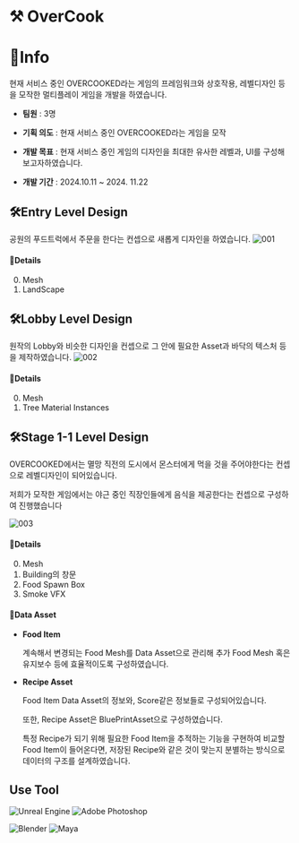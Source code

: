 # ⚒ OverCook 

# 📢Info
현재 서비스 중인 OVERCOOKED라는 게임의 프레임워크와 상호작용, 레벨디자인 등을 모작한 멀티플레이 게임을 개발을 하였습니다.

+ __팀원__ : 3명

+ __기획 의도__ : 현재 서비스 중인 OVERCOOKED라는 게임을 모작

+ __개발 목표__ : 현재 서비스 중인 게임의 디자인을 최대한 유사한 레벨과, UI를 구성해보고자하였습니다.

+ __개발 기간__ : 2024.10.11 ~ 2024. 11.22 


## 🛠Entry Level Design
공원의 푸드트럭에서 주문을 한다는 컨셉으로 새롭게 디자인을 하였습니다.
![001](https://github.com/user-attachments/assets/93ef1da0-96f4-40b6-8063-caba93f45be2)


#### 📌Details
0. Mesh
1. LandScape
   
## 🛠Lobby Level Design
원작의 Lobby와 비슷한 디자인을 컨셉으로 그 안에 필요한 Asset과 바닥의 텍스처 등을 제작하였습니다.
![002](https://github.com/user-attachments/assets/6ec0c3d6-cc78-49c2-bee0-bcbc92a8e7a3)


#### 📌Details
0. Mesh
1. Tree Material Instances


## 🛠Stage 1-1 Level Design
OVERCOOKED에서는 멸망 직전의 도시에서 몬스터에게 먹을 것을 주어야한다는 컨셉으로 레벨디자인이 되어있습니다.

저희가 모작한 게임에서는 야근 중인 직장인들에게 음식을 제공한다는 컨셉으로 구성하여 진행했습니다

![003](https://github.com/user-attachments/assets/9175a2a4-9adc-4332-bc80-36036a0965f6)


#### 📌Details
0. Mesh
1. Building의 창문
2. Food Spawn Box
3. Smoke VFX

#### 📌Data Asset
+ __Food Item__
  
   계속해서 변경되는 Food Mesh를 Data Asset으로 관리해 추가 Food Mesh 혹은 유지보수 등에 효율적이도록 구성하였습니다.


+ __Recipe Asset__
  
   Food Item Data Asset의 정보와, Score같은 정보들로 구성되어있습니다.

   또한, Recipe Asset은 BluePrintAsset으로 구성하였습니다.

   특정 Recipe가 되기 위해 필요한 Food Item을 추적하는 기능을 구현하여 비교할 Food Item이 들어온다면, 저장된 Recipe와 같은 것이 맞는지 분별하는 방식으로 데이터의 구조를 설계하였습니다. 
 

## Use Tool
![Unreal Engine](https://img.shields.io/badge/unrealengine-%23313131.svg?style=for-the-badge&logo=unrealengine&logoColor=white)
![Adobe Photoshop](https://img.shields.io/badge/adobe%20photoshop-%2331A8FF.svg?style=for-the-badge&logo=adobe%20photoshop&logoColor=white)


![Blender](https://img.shields.io/badge/blender-%23F5792A.svg?style=for-the-badge&logo=blender&logoColor=white)
![Maya](https://img.shields.io/badge/autodeskmaya-%37A5CC.svg?style=for-the-badge&logo=autodeskmaya&logoColor=white)

   
